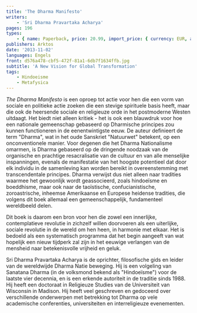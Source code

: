 ```yaml
---
title: 'The Dharma Manifesto'
writers:
    - 'Sri Dharma Pravartaka Acharya'
pages: 196
types:
    - { name: Paperback, price: 20.99, import_price: { currency: EUR, amount: 13.44 }, isbn: 978-1-907166-32-7, size: { height: '216', width: '140', depth: '15' } }
publishers: Arktos
date: '2013-11-02'
languages: Engels
front: d576a478-cbf5-472f-81a1-6db7f1634ffb.jpg
subtitle: 'A New Vision for Global Transformation'
tags:
    - Hindoeisme
    - Metafysica
---
```


*The Dharma Manifesto* is een oproep tot actie voor hen die een vorm van sociale en politieke actie zoeken die een stevige spirituele basis heeft, maar die ook de heersende sociale en religieuze orde in het postmoderne Westen uitdaagt. Het biedt niet alleen kritiek - het is ook een blauwdruk voor hoe een nationale gemeenschap gebaseerd op Dharmische principes zou kunnen functioneren in de eenentwintigste eeuw. De auteur definieert de term "Dharma", wat in het oude Sanskriet "Natuurwet" betekent, op een onconventionele manier. Voor degenen die het Dharma Nationalisme omarmen, is Dharma gebaseerd op de dringende noodzaak van de organische en prachtige resacralisatie van de cultuur en van alle menselijke inspanningen, evenals de manifestatie van het hoogste potentieel dat door elk individu in de samenleving kan worden bereikt in overeenstemming met transcendentale principes. Dharma verwijst dus niet alleen naar tradities waarmee het gewoonlijk wordt geassocieerd, zoals hindoeïsme en boeddhisme, maar ook naar de taoïstische, confucianistische, zoroastrische, inheemse Amerikaanse en Europese heidense tradities, die volgens dit boek allemaal een gemeenschappelijk, fundamenteel wereldbeeld delen.

Dit boek is daarom een bron voor hen die zowel een innerlijke, contemplatieve revolutie in zichzelf willen doorvoeren als een uiterlijke, sociale revolutie in de wereld om hen heen, in harmonie met elkaar. Het is bedoeld als een systematisch programma dat het begin aangeeft van wat hopelijk een nieuw tijdperk zal zijn in het eeuwige verlangen van de mensheid naar betekenisvolle vrijheid en geluk.

Sri Dharma Pravartaka Acharya is de oprichter, filosofische gids en leider van de wereldwijde Dharma Natie beweging. Hij is een volgeling van Sanatana Dharma (in de volksmond bekend als "Hindoeïsme") voor de laatste vier decennia, en is een erkende autoriteit in de traditie sinds 1988. Hij heeft een doctoraat in Religieuze Studies van de Universiteit van Wisconsin in Madison. Hij heeft veel geschreven en gedoceerd over verschillende onderwerpen met betrekking tot Dharma op vele academische conferenties, universiteiten en interreligieuze evenementen.
